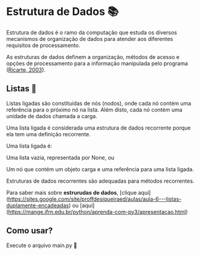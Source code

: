 # Estrutura de Dados 📚

Estrutura de dados é o ramo da computação que estuda os diversos mecanismos de organização de dados para atender aos diferentes requisitos de processamento.

As estruturas de dados definem a organização, métodos de acesso e opções de processamento para a informação manipulada pelo programa ([Ricarte, 2003](https://www.dca.fee.unicamp.br/cursos/EA876/apostila/HTML/node10.html)).

## Listas 📄

Listas ligadas são constituídas de nós (nodos), onde cada nó contém uma referência para o próximo nó na lista. Além disto, cada nó contém uma unidade de dados chamada a carga.

Uma lista ligada é considerada uma estrutura de dados recorrente porque ela tem uma definição recorrente.

Uma lista ligada é:

Uma lista vazia, representada por None, ou

Um nó que contém um objeto carga e uma referência para uma lista ligada.

Estruturas de dados recorrentes são adequadas para métodos recorrentes.


Para saber mais sobre **estrurudas de dados**, [clique aqui] (https://sites.google.com/site/proffdesiqueiraed/aulas/aula-6---listas-duplamente-encadeadas) ou [aqui] (https://mange.ifrn.edu.br/python/aprenda-com-py3/apresentacao.html)

## Como usar?

Execute o arquivo main.py 🐍

